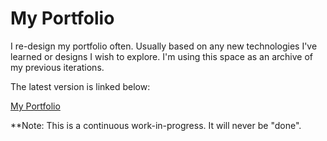 # My Portfolio

I re-design my portfolio often. Usually based on any new technologies I've learned or designs I wish to explore. I'm using this space as an archive of my previous iterations.

The latest version is linked below:

[My Portfolio](http://desireebryant.com/)

**Note: This is a continuous work-in-progress. It will never be "done".
